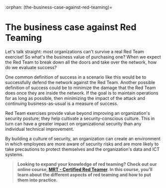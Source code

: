 :orphan:
(the-business-case-against-red-teaming)=

# The business case against Red Teaming

Let's talk straight: most organizations can't survive a real Red Team exercise! So what's the business value of purchasing one? When we expect the Red Team to break down all the doors and take over the network, how do we evaluate success?

One common definition of success in a scenario like this would be to successfully defend the network against the Red Team. Another possible definition of success could be to minimize the damage that the Red Team does once they are inside the network. If the goal is to maintain operations for as long as possible, then minimizing the impact of the attack and continuing business-as-usual is a measure of success.

Red Team exercises provide value beyond improving an organization's security posture; they help cultivate a security-conscious culture. This in turn can have a greater impact on organizational security than any individual technical improvement.

By building a culture of security, an organization can create an environment in which employees are more aware of security risks and are more likely to take precautions to protect themselves and the organization's data and ICT systems.

> **Looking to expand your knowledge of red teaming? Check out our online course, [MRT - Certified Red Teamer](https://www.mosse-institute.com/certifications/mrt-certified-red-teamer.html). In this course, you'll learn about the different aspects of red teaming and how to put them into practice.**
